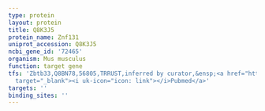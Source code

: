 ```yaml
---
type: protein
layout: protein
title: Q8K3J5
protein_name: Znf131
uniprot_accession: Q8K3J5
ncbi_gene_id: '72465'
organism: Mus musculus
function: target gene
tfs: 'Zbtb33,Q8BN78,56805,TRRUST,inferred by curator,&ensp;<a href="https://www.ncbi.nlm.nih.gov/pubmed/?term=20303951%5Buid%5D"
  target="_blank"><i uk-icon="icon: link"></i>Pubmed</a>'
targets: ''
binding_sites: ''
---
```

